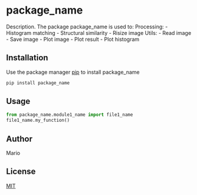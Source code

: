 # package_name

Description. 
The package package_name is used to:
	Processing:
		- Histogram matching
		- Structural similarity
		- Risize image
	Utils:
		- Read image
		- Save image
		- Plot image
		- Plot result
		- Plot histogram

## Installation

Use the package manager [pip](https://pip.pypa.io/en/stable/) to install package_name

```bash
pip install package_name
```

## Usage

```python
from package_name.module1_name import file1_name
file1_name.my_function()
```

## Author
Mario

## License
[MIT](https://choosealicense.com/licenses/mit/)